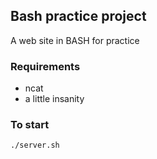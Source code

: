## Bash practice project
A web site in BASH for practice

### Requirements
* ncat
* a little insanity


### To start
```
./server.sh
```
